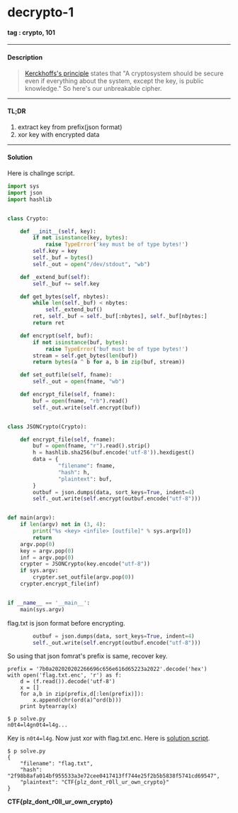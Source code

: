 # **decrypto-1**

#### tag : crypto, 101

-----------------------------------------------

#### Description

>[Kerckhoffs's principle](https://en.wikipedia.org/wiki/Kerckhoffs%27s_principle) states that \"A cryptosystem should be secure even if everything about the system, except the key, is public knowledge.\"  So here's our unbreakable cipher.

-----------------------------------------------

#### TL;DR

1. extract key from prefix(json format)
2. xor key with encrypted data

-----------------------------------------------

#### Solution

Here is challnge script.

```python
import sys
import json
import hashlib


class Crypto:

    def __init__(self, key):
        if not isinstance(key, bytes):
            raise TypeError('key must be of type bytes!')
        self.key = key
        self._buf = bytes()
        self._out = open("/dev/stdout", "wb")

    def _extend_buf(self):
        self._buf += self.key

    def get_bytes(self, nbytes):
        while len(self._buf) < nbytes:
            self._extend_buf()
        ret, self._buf = self._buf[:nbytes], self._buf[nbytes:]
        return ret

    def encrypt(self, buf):
        if not isinstance(buf, bytes):
            raise TypeError('buf must be of type bytes!')
        stream = self.get_bytes(len(buf))
        return bytes(a ^ b for a, b in zip(buf, stream))

    def set_outfile(self, fname):
        self._out = open(fname, "wb")

    def encrypt_file(self, fname):
        buf = open(fname, "rb").read()
        self._out.write(self.encrypt(buf))


class JSONCrypto(Crypto):

    def encrypt_file(self, fname):
        buf = open(fname, "r").read().strip()
        h = hashlib.sha256(buf.encode('utf-8')).hexdigest()
        data = {
                "filename": fname,
                "hash": h,
                "plaintext": buf,
        }
        outbuf = json.dumps(data, sort_keys=True, indent=4)
        self._out.write(self.encrypt(outbuf.encode("utf-8")))


def main(argv):
    if len(argv) not in (3, 4):
        print("%s <key> <infile> [outfile]" % sys.argv[0])
        return
    argv.pop(0)
    key = argv.pop(0)
    inf = argv.pop(0)
    crypter = JSONCrypto(key.encode("utf-8"))
    if sys.argv:
        crypter.set_outfile(argv.pop(0))
    crypter.encrypt_file(inf)


if __name__ == '__main__':
    main(sys.argv)
```

flag.txt is json format before encrypting.

```python
        outbuf = json.dumps(data, sort_keys=True, indent=4)
        self._out.write(self.encrypt(outbuf.encode("utf-8")))
```

So using that json fomrat's prefix is same, recover key.

```
prefix = '7b0a202020202266696c656e616d65223a2022'.decode('hex')
with open('flag.txt.enc', 'r') as f:
    d = (f.read()).decode('utf-8')
    x = []
    for a,b in zip(prefix,d[:len(prefix)]):
        x.append(chr(ord(a)^ord(b)))
    print bytearray(x)
```
```
$ p solve.py
n0t4=l4gn0t4=l4g...
```

Key is `n0t4=l4g`. Now just xor with flag.txt.enc. Here is [solution script](./solve.py).

```
$ p solve.py
{
    "filename": "flag.txt",
    "hash": "2f98b8afa014bf955533a3e72cee0417413ff744e25f2b5b5838f5741cd69547",
    "plaintext": "CTF{plz_dont_r0ll_ur_own_crypto}"
}
```
**CTF{plz_dont_r0ll_ur_own_crypto}**